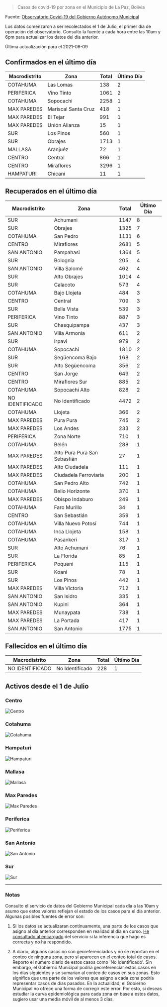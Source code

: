 > Casos de covid-19 por zona en el Municipio de La Paz, Bolivia

Fuente: [Observatorio Covid-19 del Gobierno Autónomo Municipal](http://observatoriocovid19.lapaz.bo/observatorio/index.php/datos-abiertos-covid)

Los datos comenzaron a ser recolectados el 1 de Julio, el primer día de operación del observatorio. Consulto la fuente a cada hora entre las 10am y 6pm para actualizar los datos del día anterior.

Última actualización para el 2021-08-09

## Confirmados en el último día

| Macrodistrito   | Zona                |   Total |   Último Día |
|-----------------|---------------------|---------|--------------|
| COTAHUMA        | Las Lomas           |     138 |            2 |
| PERIFERICA      | Vino Tinto          |    1061 |            2 |
| COTAHUMA        | Sopocachi           |    2258 |            1 |
| MAX PAREDES     | Mariscal Santa Cruz |     418 |            1 |
| MAX PAREDES     | El Tejar            |     991 |            1 |
| MAX PAREDES     | Unión Alianza       |      15 |            1 |
| SUR             | Los Pinos           |     560 |            1 |
| SUR             | Obrajes             |    1713 |            1 |
| MALLASA         | Aranjuéz            |      72 |            1 |
| CENTRO          | Central             |     866 |            1 |
| CENTRO          | Miraflores          |    3296 |            1 |
| HAMPATURI       | Chicani             |      11 |            1 |

## Recuperados en el último día

| Macrodistrito   | Zona                         |   Total |   Último Día |
|-----------------|------------------------------|---------|--------------|
| SUR             | Achumani                     |    1147 |            8 |
| SUR             | Obrajes                      |    1325 |            7 |
| COTAHUMA        | San Pedro                    |    1131 |            6 |
| CENTRO          | Miraflores                   |    2681 |            5 |
| SAN ANTONIO     | Pampahasi                    |    1364 |            5 |
| SUR             | Bolognia                     |     205 |            4 |
| SAN ANTONIO     | Villa Salomé                 |     462 |            4 |
| SUR             | Alto Obrajes                 |    1014 |            4 |
| SUR             | Calacoto                     |     573 |            4 |
| COTAHUMA        | Bajo Llojeta                 |     484 |            3 |
| CENTRO          | Central                      |     709 |            3 |
| SUR             | Bella Vista                  |     539 |            3 |
| PERIFERICA      | Vino Tinto                   |     887 |            3 |
| SUR             | Chasquipampa                 |     437 |            3 |
| SAN ANTONIO     | Villa Armonía                |     611 |            2 |
| SUR             | Irpavi                       |     979 |            2 |
| COTAHUMA        | Sopocachi                    |    1810 |            2 |
| SUR             | Següencoma Bajo              |     168 |            2 |
| SUR             | Alto Següencoma              |     356 |            2 |
| CENTRO          | San Jorge                    |     649 |            2 |
| CENTRO          | Miraflores Sur               |     885 |            2 |
| COTAHUMA        | Sopocachi Alto               |     828 |            2 |
| NO IDENTIFICADO | No Identificado              |    4472 |            2 |
| COTAHUMA        | Llojeta                      |     366 |            2 |
| MAX PAREDES     | Pura Pura                    |     745 |            2 |
| MAX PAREDES     | Los Andes                    |     233 |            2 |
| PERIFERICA      | Zona Norte                   |     710 |            1 |
| COTAHUMA        | Belén                        |     288 |            1 |
| MAX PAREDES     | Alto Pura Pura San Sebastián |      27 |            1 |
| MAX PAREDES     | Alto Ciudadela               |     111 |            1 |
| MAX PAREDES     | Ciudadela Ferroviaria        |     200 |            1 |
| COTAHUMA        | San Pedro Alto               |     742 |            1 |
| COTAHUMA        | Bello Horizonte              |     370 |            1 |
| MAX PAREDES     | Obispo Indaburo              |     249 |            1 |
| COTAHUMA        | Faro Murillo                 |      34 |            1 |
| CENTRO          | San Sebastián                |     359 |            1 |
| COTAHUMA        | Villa Nuevo Potosí           |     744 |            1 |
| COTAHUMA        | Inca Llojeta                 |     158 |            1 |
| COTAHUMA        | Pasankeri                    |     317 |            1 |
| SUR             | Alto Achumani                |      76 |            1 |
| SUR             | La Florida                   |      85 |            1 |
| PERIFERICA      | Poqueni                      |     115 |            1 |
| SUR             | Koani                        |      78 |            1 |
| SUR             | Los Pinos                    |     442 |            1 |
| MAX PAREDES     | Villa Victoria               |     712 |            1 |
| SAN ANTONIO     | San Isidro                   |     335 |            1 |
| SAN ANTONIO     | Kupini                       |     364 |            1 |
| MAX PAREDES     | Munaypata                    |     738 |            1 |
| MAX PAREDES     | La Portada                   |     417 |            1 |
| SAN ANTONIO     | San Antonio                  |    1775 |            1 |

## Fallecidos en el último día

| Macrodistrito   | Zona            |   Total |   Último Día |
|-----------------|-----------------|---------|--------------|
| NO IDENTIFICADO | No Identificado |     228 |            1 |

## Activos desde el 1 de Julio

### Centro

![Centro](plots/activos_centro.png)

### Cotahuma

![Cotahuma](plots/activos_cotahuma.png)

### Hampaturi

![Hampaturi](plots/activos_hampaturi.png)

### Mallasa

![Mallasa](plots/activos_mallasa.png)

### Max Paredes

![Max Paredes](plots/activos_max_paredes.png)

### Periferica

![Periferica](plots/activos_periferica.png)

### San Antonio

![San Antonio](plots/activos_san_antonio.png)

### Sur

![Sur](plots/activos_sur.png)

---

### Notas

Consulto el servicio de datos del Gobierno Municipal cada día a las 10am y asumo que estos valores reflejan el estado de los casos para el día anterior. Algunas posibles fuentes de error son:

1. Si los datos se actualizaran contínuamente, una parte de los casos que asigno al día anterior corresponden en realidad al día en curso. [He consultado al encargado](https://twitter.com/mauforonda/status/1278727234765959168) del servicio si la inferencia que hago es correcta y no ha respondido.

2. A diario, algunos casos no son georeferenciados y no se reportan en el conteo de ninguna zona, pero sí aparecen en el conteo total de casos. Reporto el número diario de estos casos como 'No Identificado'.  Sin embargo, el Gobierno Municipal podría georeferenciar estos casos en los días siguientes y se sumarían al conteo de casos en sus zonas. Esto significa que una parte de los valores que asigno a cada zona podría representar casos de días pasados. En la actualidad, el Gobierno Municipal no ofrece una forma de corregir este error. Por esto, si deseas estudiar la curva epidemiológica para cada zona en base a estos datos, sugiero usar una media móvil de al menos 3 días.